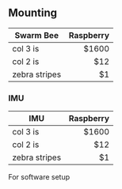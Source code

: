 ## Mounting

| Swarm Bee        | Raspberry  |
| ------------- | -----:|
| col 3 is      | $1600 |
| col 2 is      |   $12 |
| zebra stripes |    $1 |


### IMU 
| IMU       | Raspberry  |
| ------------- | -----:|
| col 3 is      | $1600 |
| col 2 is      |   $12 |
| zebra stripes |    $1 |
For software setup